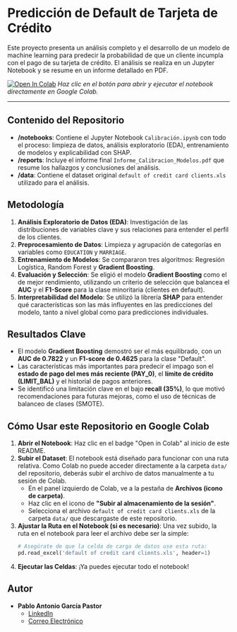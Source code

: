 # Predicción de Default de Tarjeta de Crédito

Este proyecto presenta un análisis completo y el desarrollo de un modelo de machine learning para predecir la probabilidad de que un cliente incumpla con el pago de su tarjeta de crédito. El análisis se realiza en un Jupyter Notebook y se resume en un informe detallado en PDF.

[![Open In Colab](https://colab.research.google.com/assets/colab-badge.svg)](https://colab.research.google.com/github/pablotgp/prediccion-default-credito/blob/main/notebooks/Calibración.ipynb)
_Haz clic en el botón  para abrir y ejecutar el notebook directamente en Google Colab._

---

## Contenido del Repositorio

*   **/notebooks**: Contiene el Jupyter Notebook `Calibración.ipynb` con todo el proceso: limpieza de datos, análisis exploratorio (EDA), entrenamiento de modelos y explicabilidad con SHAP.
*   **/reports**: Incluye el informe final `Informe_Calibracion_Modelos.pdf` que resume los hallazgos y conclusiones del análisis.
*   **/data**: Contiene el dataset original `default of credit card clients.xls` utilizado para el análisis.

## Metodología

1.  **Análisis Exploratorio de Datos (EDA)**: Investigación de las distribuciones de variables clave y sus relaciones para entender el perfil de los clientes.
2.  **Preprocesamiento de Datos**: Limpieza y agrupación de categorías en variables como `EDUCATION` y `MARRIAGE`.
3.  **Entrenamiento de Modelos**: Se compararon tres algoritmos: Regresión Logística, Random Forest y **Gradient Boosting**.
4.  **Evaluación y Selección**: Se eligió el modelo **Gradient Boosting** como el de mejor rendimiento, utilizando un criterio de selección que balancea el **AUC** y el **F1-Score** para la clase minoritaria (clientes en default).
5.  **Interpretabilidad del Modelo**: Se utilizó la librería **SHAP** para entender qué características son las más influyentes en las predicciones del modelo, tanto a nivel global como para predicciones individuales.

## Resultados Clave

*   El modelo **Gradient Boosting** demostró ser el más equilibrado, con un **AUC de 0.7822** y un **F1-score de 0.4625** para la clase "Default".
*   Las características más importantes para predecir el impago son el **estado de pago del mes más reciente (PAY_0)**, el **límite de crédito (LIMIT_BAL)** y el historial de pagos anteriores.
*   Se identificó una limitación clave en el bajo **recall (35%)**, lo que motivó recomendaciones para futuras mejoras, como el uso de técnicas de balanceo de clases (SMOTE).

## Cómo Usar este Repositorio en Google Colab

1.  **Abrir el Notebook**: Haz clic en el badge "Open in Colab" al inicio de este README.
2.  **Subir el Dataset**: El notebook está diseñado para funcionar con una ruta relativa. Como Colab no puede acceder directamente a la carpeta `data/` del repositorio, deberás subir el archivo de datos manualmente a tu sesión de Colab.
    *   En el panel izquierdo de Colab, ve a la pestaña de **Archivos (icono de carpeta)**.
    *   Haz clic en el icono de **"Subir al almacenamiento de la sesión"**.
    *   Selecciona el archivo `default of credit card clients.xls` de la carpeta `data/` que descargaste de este repositorio.
3.  **Ajustar la Ruta en el Notebook (si es necesario)**: Una vez subido, la ruta en el notebook para leer el archivo debe ser la simple:
    ```python
    # Asegúrate de que la celda de carga de datos use esta ruta:
    pd.read_excel('default of credit card clients.xls', header=1)
    ```
4.  **Ejecutar las Celdas**: ¡Ya puedes ejecutar todo el notebook!

## Autor

*   **Pablo Antonio García Pastor**
    *   [LinkedIn](https:\\https://www.linkedin.com/in/pablogp-ai)
    *   [Correo Electrónico](pablotgp2002@gmail.com)

